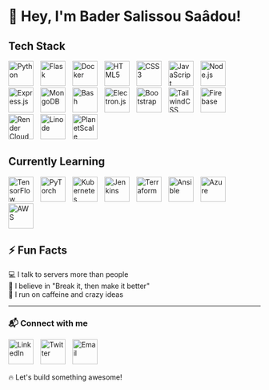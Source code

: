 # 👋 Hey, I'm Bader Salissou Saâdou!  

## Tech Stack  
<p>
  <img src="https://cdn.jsdelivr.net/gh/devicons/devicon/icons/python/python-original.svg" alt="Python" width="50" height="50" style="margin-right: 10px;"/>
  <img src="https://cdn.jsdelivr.net/gh/devicons/devicon/icons/flask/flask-original.svg" alt="Flask" width="50" height="50" style="margin-right: 10px;"/>
  <img src="https://cdn.jsdelivr.net/gh/devicons/devicon/icons/docker/docker-original.svg" alt="Docker" width="50" height="50" style="margin-right: 10px;"/>
  <img src="https://cdn.jsdelivr.net/gh/devicons/devicon/icons/html5/html5-original.svg" alt="HTML5" width="50" height="50" style="margin-right: 10px;"/>
  <img src="https://cdn.jsdelivr.net/gh/devicons/devicon/icons/css3/css3-original.svg" alt="CSS3" width="50" height="50" style="margin-right: 10px;"/>
  <img src="https://cdn.jsdelivr.net/gh/devicons/devicon/icons/javascript/javascript-original.svg" alt="JavaScript" width="50" height="50" style="margin-right: 10px;"/>
  <img src="https://cdn.jsdelivr.net/gh/devicons/devicon/icons/nodejs/nodejs-original.svg" alt="Node.js" width="50" height="50" style="margin-right: 10px;"/>
  <img src="https://cdn.jsdelivr.net/gh/devicons/devicon/icons/express/express-original.svg" alt="Express.js" width="50" height="50" style="margin-right: 10px;"/>
  <img src="https://cdn.jsdelivr.net/gh/devicons/devicon/icons/mongodb/mongodb-original.svg" alt="MongoDB" width="50" height="50" style="margin-right: 10px;"/>
  <img src="https://cdn.jsdelivr.net/gh/devicons/devicon/icons/bash/bash-original.svg" alt="Bash" width="50" height="50" style="margin-right: 10px;"/>
  <img src="https://cdn.jsdelivr.net/gh/devicons/devicon/icons/electron/electron-original.svg" alt="Electron.js" width="50" height="50" style="margin-right: 10px;"/>
  <img src="https://cdn.jsdelivr.net/gh/devicons/devicon/icons/bootstrap/bootstrap-original.svg" alt="Bootstrap" width="50" height="50" style="margin-right: 10px;"/>
  <img src="https://cdn.jsdelivr.net/gh/devicons/devicon/icons/tailwindcss/tailwindcss-original.svg" alt="TailwindCSS" width="50" height="50" style="margin-right: 10px;"/>
  <img src="https://cdn.jsdelivr.net/gh/devicons/devicon/icons/firebase/firebase-plain.svg" alt="Firebase" width="50" height="50" style="margin-right: 10px;"/>
  <img src="https://cdn.jsdelivr.net/gh/devicons/devicon/icons/render/render-original.svg" alt="Render Cloud" width="50" height="50" style="margin-right: 10px;"/>
  <img src="https://cdn.jsdelivr.net/gh/devicons/devicon/icons/linode/linode-original.svg" alt="Linode" width="50" height="50" style="margin-right: 10px;"/>
  <img src="https://cdn.jsdelivr.net/gh/devicons/devicon/icons/planetscale/planetscale-original.svg" alt="PlanetScale" width="50" height="50" style="margin-right: 10px;"/>
</p>  

## Currently Learning  
<p>
  <img src="https://cdn.jsdelivr.net/gh/devicons/devicon/icons/tensorflow/tensorflow-original.svg" alt="TensorFlow" width="50" height="50" style="margin-right: 10px;"/>
  <img src="https://cdn.jsdelivr.net/gh/devicons/devicon/icons/pytorch/pytorch-original.svg" alt="PyTorch" width="50" height="50" style="margin-right: 10px;"/>
  <img src="https://cdn.jsdelivr.net/gh/devicons/devicon/icons/kubernetes/kubernetes-plain.svg" alt="Kubernetes" width="50" height="50" style="margin-right: 10px;"/>
  <img src="https://cdn.jsdelivr.net/gh/devicons/devicon/icons/jenkins/jenkins-original.svg" alt="Jenkins" width="50" height="50" style="margin-right: 10px;"/>
  <img src="https://cdn.jsdelivr.net/gh/devicons/devicon/icons/terraform/terraform-original.svg" alt="Terraform" width="50" height="50" style="margin-right: 10px;"/>
  <img src="https://cdn.jsdelivr.net/gh/devicons/devicon/icons/ansible/ansible-original.svg" alt="Ansible" width="50" height="50" style="margin-right: 10px;"/>
  <img src="https://cdn.jsdelivr.net/gh/devicons/devicon/icons/azure/azure-original.svg" alt="Azure" width="50" height="50" style="margin-right: 10px;"/>
  <img src="https://cdn.jsdelivr.net/gh/devicons/devicon/icons/amazonwebservices/amazonwebservices-original.svg" alt="AWS" width="50" height="50" style="margin-right: 10px;"/>
</p>  

## ⚡ Fun Facts  
💻 I talk to servers more than people  
🎯 I believe in "Break it, then make it better"  
🥤 I run on caffeine and crazy ideas  

---

### 📬 Connect with me  
<p>
  <a href="https://www.linkedin.com/in/YOUR_LINKEDIN"><img src="https://cdn.jsdelivr.net/gh/devicons/devicon/icons/linkedin/linkedin-original.svg" alt="LinkedIn" width="50" height="50" style="margin-right: 10px;"/></a>
  <a href="https://twitter.com/YOUR_TWITTER"><img src="https://cdn.jsdelivr.net/gh/devicons/devicon/icons/twitter/twitter-original.svg" alt="Twitter" width="50" height="50" style="margin-right: 10px;"/></a>
  <a href="mailto:YOUR_EMAIL"><img src="https://cdn.jsdelivr.net/gh/devicons/devicon/icons/google/google-original.svg" alt="Email" width="50" height="50" style="margin-right: 10px;"/></a>
</p>  

🔥 Let's build something awesome!
